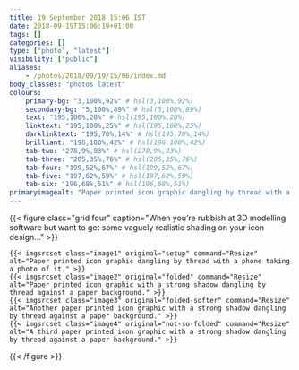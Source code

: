 ```yaml
---
title: 19 September 2018 15:06 IST
date: 2018-09-19T15:06:19+01:00
tags: []
categories: []
type: ["photo", "latest"]
visibility: ["public"]
aliases:
    - /photos/2018/09/19/15/06/index.md
body_classes: "photos latest"
colours:
    primary-bg: "3,100%,92%" # hsl(3,100%,92%)
    secondary-bg: "5,100%,89%" # hsl(5,100%,89%)
    text: "195,100%,20%" # hsl(195,100%,20%)
    linktext: "195,100%,25%" # hsl(195,100%,25%)
    darklinktext: "195,70%,14%" # hsl(195,70%,14%)
    brilliant: "196,100%,42%" # hsl(196,100%,42%)
    tab-two: "278,9%,83%" # hsl(278,9%,83%)
    tab-three: "205,35%,76%" # hsl(205,35%,76%)
    tab-four: "199,52%,67%" # hsl(199,52%,67%)
    tab-five: "197,62%,59%" # hsl(197,62%,59%)
    tab-six: "196,68%,51%" # hsl(196,68%,51%)
primaryimagealt: "Paper printed icon graphic dangling by thread with a phone taking a photo of it."
---
```


{{< figure class="grid four" caption="When you’re rubbish at 3D modelling software but want to get some vaguely realistic shading on your icon design…" >}}

    {{< imgsrcset class="image1" original="setup" command="Resize" alt="Paper printed icon graphic dangling by thread with a phone taking a photo of it." >}}
    {{< imgsrcset class="image2" original="folded" command="Resize" alt="Paper printed icon graphic with a strong shadow dangling by thread against a paper background." >}}
    {{< imgsrcset class="image3" original="folded-softer" command="Resize" alt="Another paper printed icon graphic with a strong shadow dangling by thread against a paper background." >}}
    {{< imgsrcset class="image4" original="not-so-folded" command="Resize" alt="A third paper printed icon graphic with a strong shadow dangling by thread against a paper background." >}}

{{< /figure >}}